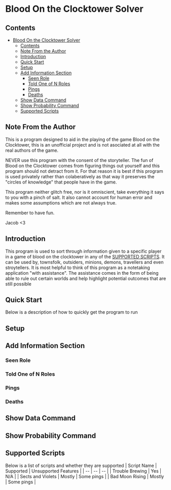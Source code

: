 # Blood On the Clocktower Solver

## Contents
- [Blood On the Clocktower Solver](#blood-on-the-clocktower-solver)
  - [Contents](#contents)
  - [Note From the Author](#note-from-the-author)
  - [Introduction](#introduction)
  - [Quick Start](#quick-start)
  - [Setup](#setup)
  - [Add Information Section](#add-information-section)
    - [Seen Role](#seen-role)
    - [Told One of N Roles](#told-one-of-n-roles)
    - [Pings](#pings)
    - [Deaths](#deaths)
  - [Show Data Command](#show-data-command)
  - [Show Probability Command](#show-probability-command)
  - [Supported Scripts](#supported-scripts)


## Note From the Author
This is a program designed to aid in the playing of the game Blood on the Clocktower, this is an unofficial project and is not asociated at all with the real authors of the game.

NEVER use this program with the consent of the storyteller. The fun of Blood on the Clocktower comes from figuring things out yourself and this program should not detract from it. For that reason it is best if this program is used privately rather than colaberatively as that way it preserves the "circles of knowledge" that people have in the game.

This program neither glitch free, nor is it omniscient, take everything it says to you with a pinch of salt. It also cannot account for human error and makes some assumptions which are not always true.

Remember to have fun.

Jacob <3
## Introduction
This program is used to sort through information given to a specific player in a game of blood on the clocktower in any of the [SUPPORTED SCRIPTS](#supported-scripts). It can be used by, townsfolk, outsiders, minions, demons, travellers and even stroytellers. It is most helpful to think of this program as a notetaking application "with assistance". The assistance comes in the form of being able to rule out certain worlds and help highlight potential outcomes that are still possible

## Quick Start
Below is a description of how to quickly get the program to run

## Setup

## Add Information Section
### Seen Role
### Told One of N Roles
### Pings
### Deaths

## Show Data Command

## Show Probability Command

## Supported Scripts
Below is a list of scripts and whether they are supported
| Script Name | Supported | Unsupported Features |
| -- | -- | -- |
| Trouble Brewing | Yes | N/A |
| Sects and Violets | Mostly | Some pings |
| Bad Moon Rising | Mostly | Some pings |